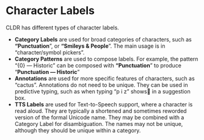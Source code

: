 # Character Labels

CLDR has different types of character labels.

*   **Category Labels** are used for broad categories of characters, such as
    **“Punctuation**”, or **“Smileys & People**”. The main usage is in
    “character/symbol pickers”.
*   **Category Patterns** are used to compose labels. For example, the pattern
    “{0} — Historic” can be composed with **“Punctuation**” to produce
    “**Punctuation — Historic**”
*   **Annotations** are used for more specific features of characters, such as
    “cactus”. Annotations do not need to be unique. They can be used in
    predictive typing, such as when typing “p i z” shows🍕 in a suggestion box.
*   **TTS Labels** are used for Text-to-Speech support, where a character is
    read aloud. They are typically a shortened and sometimes reworded version of
    the formal Unicode name. They may be combined with a Category Label for
    disambiguation. The names may not be unique, although they should be unique
    within a category.
